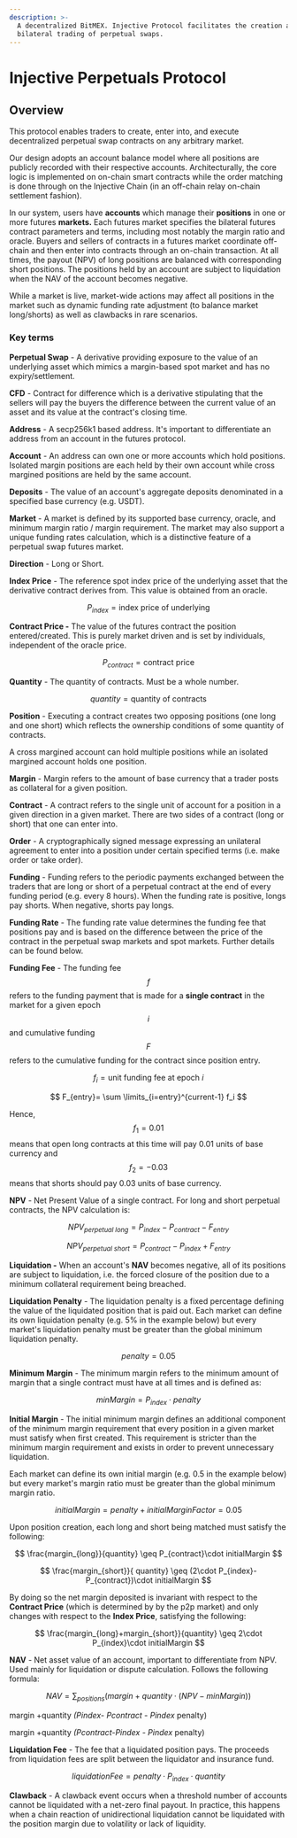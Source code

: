 ```yaml
---
description: >-
  A decentralized BitMEX. Injective Protocol facilitates the creation and
  bilateral trading of perpetual swaps.
---
```


# Injective Perpetuals Protocol

## Overview

This protocol enables traders to create, enter into, and execute decentralized perpetual swap contracts on any arbitrary market.

Our design adopts an account balance model where all positions are publicly recorded with their respective accounts. Architecturally, the core logic is implemented on on-chain smart contracts while the order matching is done through on the Injective Chain \(in an off-chain relay on-chain settlement fashion\).

In our system, users have **accounts** which manage their **positions** in one or more futures **markets.** Each futures market specifies the bilateral futures contract parameters and terms, including most notably the margin ratio and oracle. Buyers and sellers of contracts in a futures market coordinate off-chain and then enter into contracts through an on-chain transaction. At all times, the payout \(NPV\) of long positions are balanced with corresponding short positions. The positions held by an account are subject to liquidation when the NAV of the account becomes negative.

While a market is live, market-wide actions may affect all positions in the market such as dynamic funding rate adjustment \(to balance market long/shorts\) as well as clawbacks in rare scenarios.

### **Key terms**

**Perpetual Swap** - A derivative providing exposure to the value of an underlying asset which mimics a margin-based spot market and has no expiry/settlement.

**CFD** - Contract for difference which is a derivative stipulating that the sellers will pay the buyers the difference between the current value of an asset and its value at the contract's closing time.

**Address** - A secp256k1 based address. It's important to differentiate an address from an account in the futures protocol.

**Account** - An address can own one or more accounts which hold positions. Isolated margin positions are each held by their own account while cross margined positions are held by the same account.

**Deposits** - The value of an account's aggregate deposits denominated in a specified base currency \(e.g. USDT\).

**Market** - A market is defined by its supported base currency, oracle, and minimum margin ratio / margin requirement. The market may also support a unique funding rates calculation, which is a distinctive feature of a perpetual swap futures market.

**Direction** - Long or Short.

**Index Price** - The reference spot index price of the underlying asset that the derivative contract derives from. This value is obtained from an oracle.

$$
P_{index}=\mathrm{index\ price\ of\ underlying}
$$

**Contract Price -** The value of the futures contract the position entered/created. This is purely market driven and is set by individuals, independent of the oracle price.

$$
P_{contract}=\mathrm{contract\ price}
$$

**Quantity** - The quantity of contracts. Must be a whole number.

$$
quantity = \mathrm{quantity\ of\ contracts}
$$

**Position** - Executing a contract creates two opposing positions \(one long and one short\) which reflects the ownership conditions of some quantity of contracts.

A cross margined account can hold multiple positions while an isolated margined account holds one position.

**Margin** - Margin refers to the amount of base currency that a trader posts as collateral for a given position.

**Contract** - A contract refers to the single unit of account for a position in a given direction in a given market. There are two sides of a contract \(long or short\) that one can enter into.

**Order** - A cryptographically signed message expressing an unilateral agreement to enter into a position under certain specified terms \(i.e. make order or take order\).

**Funding** - Funding refers to the periodic payments exchanged between the traders that are long or short of a perpetual contract at the end of every funding period \(e.g. every 8 hours\). When the funding rate is positive, longs pay shorts. When negative, shorts pay longs.

**Funding Rate** - The funding rate value determines the funding fee that positions pay and is based on the difference between the price of the contract in the perpetual swap markets and spot markets. Further details can be found below.

**Funding Fee** - The funding fee $$f$$ refers to the funding payment that is made for a **single contract** in the market for a given epoch $$i$$ and cumulative funding $$F$$ refers to the cumulative funding for the contract since position entry.

$$
f_{i} = \mathrm{unit\ funding\ fee\ at\ epoch\ }i
$$

$$
F_{entry}= \sum \limits_{i=entry}^{current-1} f_i
$$

Hence, $$f_1=0.01$$ means that open long contracts at this time will pay 0.01 units of base currency and $$f_2 = -0.03$$ means that shorts should pay 0.03 units of base currency.

**NPV** - Net Present Value of a single contract. For long and short perpetual contracts, the NPV calculation is:

$$
NPV_{perpetual\ long}= P_{index}-P_{contract} - F_{entry}
$$

$$
NPV_{perpetual\ short} = P_{contract}-P_{index}+F_{entry}
$$

**Liquidation -** When an account's **NAV** becomes negative, all of its positions are subject to liquidation, i.e. the forced closure of the position due to a minimum collateral requirement being breached.

**Liquidation Penalty** - The liquidation penalty is a fixed percentage defining the value of the liquidated position that is paid out. Each market can define its own liquidation penalty \(e.g. 5% in the example below\) but every market's liquidation penalty must be greater than the global minimum liquidation penalty.

$$
penalty = 0.05
$$

**Minimum Margin** - The minimum margin refers to the minimum amount of margin that a single contract must have at all times and is defined as:

$$
minMargin = P_{index} \cdot  penalty
$$

**Initial Margin** - The initial minimum margin defines an additional component of the minimum margin requirement that every position in a given market must satisfy when first created. This requirement is stricter than the minimum margin requirement and exists in order to prevent unnecessary liquidation.

Each market can define its own initial margin \(e.g. 0.5 in the example below\) but every market's margin ratio must be greater than the global minimum margin ratio.

$$
initialMargin=penalty+initialMarginFactor=0.05
$$

Upon position creation, each long and short being matched must satisfy the following:

$$
\frac{margin_{long}}{quantity} \geq P_{contract}\cdot initialMargin
$$

$$
\frac{margin_{short}}{ quantity} \geq (2\cdot P_{index}-P_{contract})\cdot initialMargin
$$

By doing so the net margin deposited is invariant with respect to the **Contract Price** \(which is determined by by the p2p market\) and only changes with respect to the **Index Price**, satisfying the following:

$$
\frac{margin_{long}+margin_{short}}{quantity} \geq 2\cdot P_{index}\cdot initialMargin
$$

**NAV** - Net asset value of an account, important to differentiate from NPV. Used mainly for liquidation or dispute calculation. Follows the following formula:

$$
NAV = \sum_{positions} (margin + quantity\cdot (NPV - minMargin))
$$

margin +quantity _\(Pindex- Pcontract - Pindex_  penalty\)

margin +quantity _\(Pcontract-Pindex - Pindex_  penalty\)

**Liquidation Fee** - The fee that a liquidated position pays. The proceeds from liquidation fees are split between the liquidator and insurance fund.

$$
liquidationFee =penalty\cdot P_{index} \cdot quantity
$$

**Clawback** - A clawback event occurs when a threshold number of accounts cannot be liquidated with a net-zero final payout. In practice, this happens when a chain reaction of unidirectional liquidation cannot be liquidated with the position margin due to volatility or lack of liquidity.

